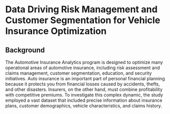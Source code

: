 # Data Driving Risk Management and Customer Segmentation for Vehicle Insurance Optimization
## Background
The Automotive Insurance Analytics program is designed to optimize many operational areas of automotive insurance, including risk assessment and claims management, customer segmentation, education, and security initiatives. Auto insurance is an important part of personal financial planning because it protects you from financial losses caused by accidents, thefts, and other disasters. Insurers, on the other hand, must combine profitability with competitive premiums. To investigate this complex dynamic, the study employed a vast dataset that included precise information about insurance plans, customer demographics, vehicle characteristics, and claims history.
